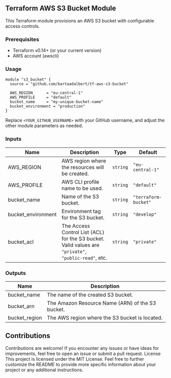 ## Terraform AWS S3 Bucket Module

This Terraform module provisions an AWS S3 bucket with configurable access controls.

### Prerequisites

- Terraform v0.14+ (or your current version)
- AWS account (awscli)

### Usage

```hcl
module "s3_bucket" {
  source = "github.com/bartaadalbert/tf-aws-s3-bucket"

  AWS_REGION      = "eu-central-1"
  AWS_PROFILE     = "default"
  bucket_name     = "my-unique-bucket-name"
  bucket_environment = "production"
}

```

Replace `<YOUR_GITHUB_USERNAME>` with your GitHub username, and adjust the other module parameters as needed.

### Inputs

| Name | Description | Type | Default |
|------|-------------|------|---------|
| AWS_REGION | AWS region where the resources will be created. | `string` | `"eu-central-1"` |
| AWS_PROFILE | AWS CLI profile name to be used. | `string` | `"default"` |
| bucket_name | Name of the S3 bucket. | `string` | `"terraform-bucket"` |
| bucket_environment | Environment tag for the S3 bucket. | `string` | `"develop"` |
| bucket_acl | The Access Control List (ACL) for the S3 bucket. Valid values are `"private"`, `"public-read"`, etc. | `string` | `"private"` |

### Outputs

| Name | Description |
|------|-------------|
| bucket_name | The name of the created S3 bucket. |
| bucket_arn | The Amazon Resource Name (ARN) of the S3 bucket. |
| bucket_region | The AWS region where the S3 bucket is located. |

## Contributions

Contributions are welcome! If you encounter any issues or have ideas for improvements, feel free to open an issue or submit a pull request.
License
This project is licensed under the MIT License.
Feel free to further customize the README to provide more specific information about your project or any additional instructions.